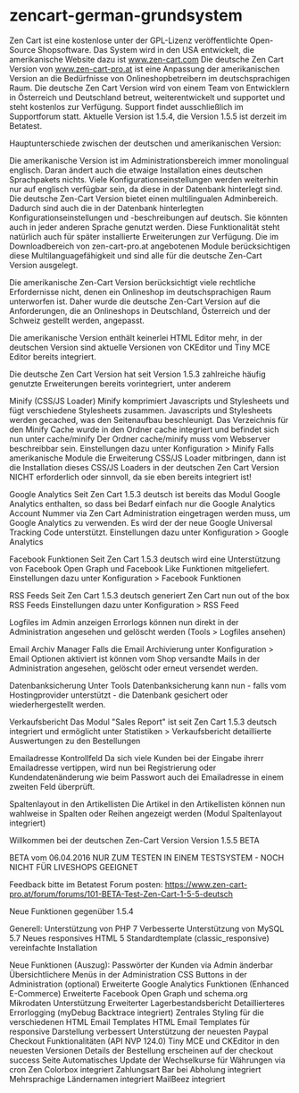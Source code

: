 # zencart-german-grundsystem
Zen Cart ist eine kostenlose unter der GPL-Lizenz veröffentlichte Open-Source Shopsoftware. Das System wird in den USA entwickelt, die amerikanische Website dazu ist www.zen-cart.com Die deutsche Zen Cart Version von www.zen-cart-pro.at ist eine Anpassung der amerikanischen Version an die Bedürfnisse von Onlineshopbetreibern im deutschsprachigen Raum.
Die deutsche Zen Cart Version wird von einem Team von Entwicklern in Österreich und Deutschland betreut, weiterentwickelt und supportet und steht kostenlos zur Verfügung. Support findet ausschließlich im Supportforum statt.
Aktuelle Version ist 1.5.4, die Version 1.5.5 ist derzeit im Betatest.

Hauptunterschiede zwischen der deutschen und amerikanischen Version:

Die amerikanische Version ist im Administrationsbereich immer monolingual englisch. Daran ändert auch die etwaige Installation eines deutschen Sprachpakets nichts. Viele Konfigurationseinstellungen werden weiterhin nur auf englisch verfügbar sein, da diese in der Datenbank hinterlegt sind. Die deutsche Zen-Cart Version bietet einen multilingualen Adminbereich. Dadurch sind auch die in der Datenbank hinterlegten Konfigurationseinstellungen und -beschreibungen auf deutsch. Sie könnten auch in jeder anderen Sprache genutzt werden. Diese Funktionalität steht natürlich auch für später installierte Erweiterungen zur Verfügung. Die im Downloadbereich von zen-cart-pro.at angebotenen Module berücksichtigen diese Multilanguagefähigkeit und sind alle für die deutsche Zen-Cart Version ausgelegt.

Die amerikanische Zen-Cart Version berücksichtigt viele rechtliche Erfordernisse nicht, denen ein Onlineshop im deutschsprachigen Raum unterworfen ist. Daher wurde die deutsche Zen-Cart Version auf die Anforderungen, die an Onlineshops in Deutschland, Österreich und der Schweiz gestellt werden, angepasst.

Die amerikanische Version enthält keinerlei HTML Editor mehr, in der deutschen Version sind aktuelle Versionen von CKEditor und Tiny MCE Editor bereits integriert.

Die deutsche Zen Cart Version hat seit Version 1.5.3 zahlreiche häufig genutzte Erweiterungen bereits vorintegriert, unter anderem 

Minify (CSS/JS Loader)
Minify komprimiert Javascripts und Stylesheets und fügt verschiedene Stylesheets zusammen. Javascripts und Stylesheets werden gecached, was den Seitenaufbau beschleunigt.
Das Verzeichnis für den Minify Cache wurde in den Ordner cache integriert und befindet sich nun unter cache/minify Der Ordner cache/minify muss vom Webserver beschreibbar sein.
Einstellungen dazu unter Konfiguration > Minify
Falls amerikanische Module die Erweiterung CSS/JS Loader mitbringen, dann ist die Installation dieses CSS/JS Loaders in der deutschen Zen Cart Version NICHT erforderlich oder sinnvoll, da sie eben bereits integriert ist!

Google Analytics
Seit Zen Cart 1.5.3 deutsch ist bereits das Modul Google Analytics enthalten, so dass bei Bedarf einfach nur die Google Analytics Account Nummer via Zen Cart Administration eingetragen werden muss, um Google Analytics zu verwenden.
Es wird der der neue Google Universal Tracking Code unterstützt.
Einstellungen dazu unter Konfiguration > Google Analytics

Facebook Funktionen
Seit Zen Cart 1.5.3 deutsch wird eine Unterstützung von Facebook Open Graph und Facebook Like Funktionen mitgeliefert.
Einstellungen dazu unter Konfiguration > Facebook Funktionen

RSS Feeds
Seit Zen Cart 1.5.3 deutsch generiert Zen Cart nun out of the box RSS Feeds
Einstellungen dazu unter Konfiguration > RSS Feed

Logfiles im Admin anzeigen
Errorlogs können nun direkt in der Administration angesehen und gelöscht werden (Tools > Logfiles ansehen)

Email Archiv Manager
Falls die Email Archivierung unter Konfiguration > Email Optionen aktiviert ist können vom Shop versandte Mails in der Administration angesehen, gelöscht oder erneut versendet werden.

Datenbanksicherung
Unter Tools Datenbanksicherung kann nun - falls vom Hostingprovider unterstützt - die Datenbank gesichert oder wiederhergestellt werden.

Verkaufsbericht
Das Modul "Sales Report" ist seit Zen Cart 1.5.3 deutsch integriert und ermöglicht unter Statistiken > Verkaufsbericht detaillierte Auswertungen zu den Bestellungen

Emailadresse Kontrollfeld
Da sich viele Kunden bei der Eingabe ihrerr Emailadresse vertippen, wird nun bei Registrierung oder Kundendatenänderung wie beim Passwort auch dei Emailadresse in einem zweiten Feld überprüft.

Spaltenlayout in den Artikellisten
Die Artikel in den Artikellisten können nun wahlweise in Spalten oder Reihen angezeigt werden (Modul Spaltenlayout integriert)

Willkommen bei der deutschen Zen-Cart Version
Version 1.5.5 BETA

BETA vom 06.04.2016
NUR ZUM TESTEN IN EINEM TESTSYSTEM - NOCH NICHT FÜR LIVESHOPS GEEIGNET

Feedback bitte im Betatest Forum posten:
https://www.zen-cart-pro.at/forum/forums/101-BETA-Test-Zen-Cart-1-5-5-deutsch

Neue Funktionen gegenüber 1.5.4

Generell:
Unterstützung von PHP 7 
Verbesserte Unterstützung von MySQL 5.7
Neues responsives HTML 5 Standardtemplate (classic_responsive)
vereinfachte Installation

Neue Funktionen (Auszug):
Passwörter der Kunden via Admin änderbar
Übersichtlichere Menüs in der Administration
CSS Buttons in der Administration (optional)
Erweiterte Google Analytics Funktionen (Enhanced E-Commerce)
Erweiterte Facebook Open Graph und schema.org Mikrodaten Unterstützung
Erweiterter Lagerbestandsbericht
Detaillierteres Errorlogging (myDebug Backtrace integriert)
Zentrales Styling für die verschiedenen HTML Email Templates
HTML Email Templates für responsive Darstellung verbessert
Unterstützung der neuesten Paypal Checkout Funktionalitäten (API NVP 124.0)
Tiny MCE und CKEditor in den neuesten Versionen
Details der Bestellung erscheinen auf der checkout success Seite
Automatisches Update der Wechselkurse für Währungen via cron
Zen Colorbox integriert
Zahlungsart Bar bei Abholung integriert
Mehrsprachige Ländernamen integriert
MailBeez integriert
